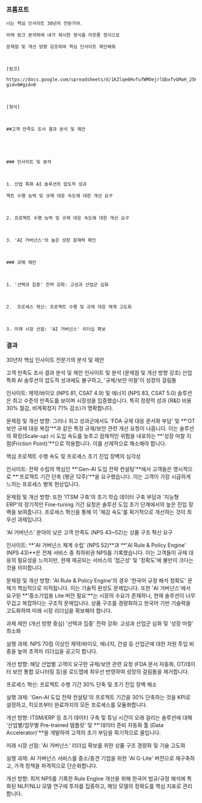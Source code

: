 ### 프롬프트
```
너는 핵심 인사이트 30년차 전문가야.

아래 링크 분석하여 내가 제시한 형식을 아웃폼 형식으로 

문제점 및 개선 방향 강조하여 핵심 인사이트 제안해줘



[링크]

https://docs.google.com/spreadsheets/d/1KZlqe6HvfufWMOejrlQbxfvGMaH_25KUrYMoUsJZQxQ/edit?gid=0#gid=0



[형식]



##고객 만족도 조사 결과 분석 및 제안





### 인사이트 및 분석



1. 산업 특화 AI 솔루션의 압도적 성과

젝트 수행 능력 및 규제 대응 속도에 대한 개선 요구



2. 프로젝트 수행 능력 및 규제 대응 속도에 대한 개선 요구



3. 'AI 거버넌스'의 높은 성장 잠재력 확인



### 과제 제안



1. '선택과 집중' 전략 강화: 고성과 산업군 심화



2.  프로세스 혁신: 프로젝트 수행 및 규제 대응 체계 고도화



3. 미래 시장 선점: 'AI 거버넌스' 리더십 확보

```

### 결과

30년차 핵심 인사이트 전문가의 분석 및 제안

고객 만족도 조사 결과 분석 및 제안
인사이트 및 분석 (문제점 및 개선 방향 강조)
산업 특화 AI 솔루션의 압도적 성과에도 불구하고, '규제/보안 마찰'이 성장의 걸림돌


인사이트: 제약/바이오 (NPS 81, CSAT 4.9) 및 에너지 (NPS 83, CSAT 5.0) 솔루션은 최고 수준의 만족도를 보이며 시장성을 입증했습니다. 특히 정량적 성과 (R&D 비용 30% 절감, 비계획정지 71% 감소)가 명확합니다.


문제점 및 개선 방향: 그러나 최고 성과군에서도 'FDA 규제 대응 문서화 부담' 및 **'OT 보안 규제 대응 복잡'**과 같은 특정 규제/보안 관련 개선 요청이 나옵니다. 이는 솔루션의 확장(Scale-up) 시 도입 속도를 늦추고 잠재적인 위험을 내포하는 **'성장 마찰 지점(Friction Point)'**으로 작용합니다. 이를 선제적으로 해소해야 합니다.

핵심 프로젝트 수행 속도 및 프로세스 초기 진입 장벽의 심각성


인사이트: 전략 수립의 핵심인 **'Gen-AI 도입 전략 컨설팅'**에서 고객들은 명시적으로 **'프로젝트 기간 단축 (평균 12주)'**을 요구했습니다. 이는 고객이 가장 시급하게 느끼는 프로세스 병목 현상입니다.


문제점 및 개선 방향: 또한 'ITSM 구축'의 초기 학습 데이터 구축 부담과 '지능형 ERP'의 장기적인 Fine-tuning 기간 요청은 솔루션 도입 초기 단계에서의 높은 진입 장벽을 보여줍니다. 프로세스 혁신을 통해 이 '체감 속도'를 획기적으로 개선하는 것이 최우선 과제입니다.

'AI 거버넌스' 분야의 낮은 고객 만족도 (NPS 43~52)는 상품 구조 혁신 요구


인사이트: **'AI 거버넌스 체계 수립' (NPS 52)**과 **'AI Rule & Policy Engine' (NPS 43)**은 전체 서비스 중 최하위권 NPS를 기록했습니다. 이는 고객들이 규제 대응의 필요성을 느끼지만, 현재 제공되는 서비스의 '접근성' 및 '정확도'에 불만이 크다는 것을 의미합니다.


문제점 및 개선 방향: 'AI Rule & Policy Engine'의 경우 '한국어 규정 해석 정확도' 문제가 핵심적으로 지적됩니다. 이는 기술적 완성도 문제입니다. 또한 'AI 거버넌스'에서 요구된 **'중소기업용 Lite 버전 필요'**는 시장의 수요가 존재하나, 현재 솔루션이 너무 무겁고 복잡하다는 구조적 문제입니다. 상품 구조를 경량화하고 한국어 기반 기술력을 고도화하여 미래 시장 리더십을 확보해야 합니다.

과제 제안 (개선 방향 중심)
'선택과 집중' 전략 강화: 고성과 산업군 심화 및 '성장 마찰' 최소화


실행 과제: NPS 70점 이상인 제약/바이오, 에너지, 건설 등 산업군에 대한 자원 투입 비중을 높여 초격차 리더십을 공고히 합니다.

개선 방향: 해당 산업별 고객이 요구한 규제/보안 관련 요청 (FDA 문서 자동화, OT/데이터 보안 통합 모니터링 등)을 로드맵에 최우선 반영하여 성장의 걸림돌을 제거합니다.

프로세스 혁신: 프로젝트 수행 기간 30% 단축 및 초기 진입 장벽 해소


실행 과제: 'Gen-AI 도입 전략 컨설팅'의 프로젝트 기간을 30% 단축하는 것을 KPI로 설정하고, 킥오프부터 완료까지의 모든 프로세스를 모듈화합니다.


개선 방향: ITSM/ERP 등 초기 데이터 구축 및 튜닝 시간이 오래 걸리는 솔루션에 대해 '산업별/업무별 Pre-trained 템플릿' 및 **'데이터 준비 자동화 툴 (Data Accelerator)'**을 개발하여 고객의 초기 부담을 획기적으로 줄입니다.

미래 시장 선점: 'AI 거버넌스' 리더십 확보를 위한 상품 구조 경량화 및 기술 고도화


실행 과제: AI 거버넌스 서비스를 중소/중견 기업을 위한 'AI G-Lite' 버전으로 재구축하고, 가격 정책을 파격적으로 단순화합니다.


개선 방향: 최저 NPS를 기록한 Rule Engine 개선을 위해 한국어 법규/규정 해석에 특화된 NLP/NLU 모델 연구에 투자를 집중하고, 해당 모델의 정확도를 핵심 지표로 관리합니다.